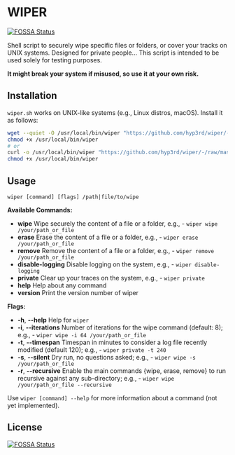 # WIPER
[![FOSSA Status](https://app.fossa.com/api/projects/git%2Bgithub.com%2Fhyp3rd%2Fwiper.svg?type=shield)](https://app.fossa.com/projects/git%2Bgithub.com%2Fhyp3rd%2Fwiper?ref=badge_shield)


Shell script to securely wipe specific files or folders, or cover your tracks on UNIX systems.
Designed for private people...
This script is intended to be used solely for testing purposes.

**It might break your system if misused, so use it at your own risk.**

## Installation

`wiper.sh` works on UNIX-like systems (e.g., Linux distros, macOS). Install it as follows:

```bash
wget --quiet -O /usr/local/bin/wiper "https://github.com/hyp3rd/wiper/-/raw/master/wiper.sh";
chmod +x /usr/local/bin/wiper
# or
curl -o /usr/local/bin/wiper "https://github.com/hyp3rd/wiper/-/raw/master/wiper.sh"
chmod +x /usr/local/bin/wiper
```

## Usage

`wiper [command] [flags] /path|file/to/wipe`

**Available Commands:**

- **wipe**              Wipe securely the content of a file or a folder, e.g., - `wiper wipe /your/path_or_file`
- **erase**             Erase the content of a file or a folder, e.g., - `wiper erase /your/path_or_file`
- **remove**            Remove the content of a file or a folder, e.g., - `wiper remove /your/path_or_file`
- **disable-logging**   Disable logging on the system, e.g., - `wiper disable-logging`
- **private**           Clear up your traces on the system, e.g., - `wiper private`
- **help**              Help about any command
- **version**           Print the version number of wiper

**Flags:**

- **-h**, **--help**        Help for `wiper`
- **-i**, **--iterations**  Number of iterations for the wipe command (default: 8); e.g., - `wiper wipe -i 64 /your/path_or_file`
- **-t**, **--timespan**    Timespan in minutes to consider a log file recently modified (default 120); e.g., - `wiper private -t 240`
- **-s**, **--silent**      Dry run, no questions asked; e.g., - `wiper wipe -s /your/path_or_file`
- **-r**, **--recursive**   Enable the main commands {wipe, erase, remove} to run recursive against any sub-directory; e.g., - `wiper wipe /your/path_or_file --recursive`

Use `wiper [command] --help` for more information about a command (not yet implemented).


## License
[![FOSSA Status](https://app.fossa.com/api/projects/git%2Bgithub.com%2Fhyp3rd%2Fwiper.svg?type=large)](https://app.fossa.com/projects/git%2Bgithub.com%2Fhyp3rd%2Fwiper?ref=badge_large)